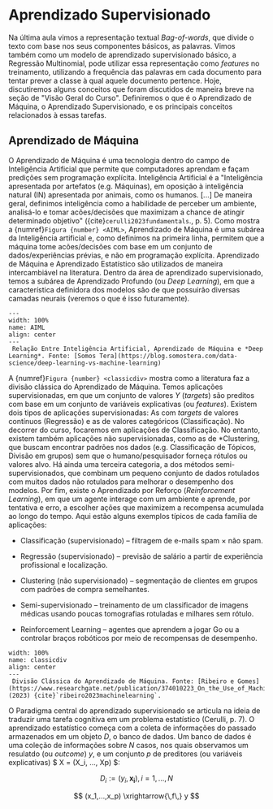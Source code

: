 # Aprendizado Supervisionado


Na última aula vimos a representação textual *Bag-of-words*, que divide o texto com base nos seus componentes básicos, as palavras. Vimos também como um modelo de aprendizado supervisionado básico, a Regressão Multinomial, pode utilizar essa representação como *features* no treinamento, utilizando a frequência das palavras em cada documento para tentar prever a classe à qual aquele documento pertence. Hoje, discutiremos alguns conceitos que foram discutidos de maneira breve na seção de "Visão Geral do Curso". Definiremos o que é o Aprendizado de Máquina, o Aprendizado Supervisionado, e os principais conceitos relacionados à essas tarefas.

## Aprendizado de Máquina

O Aprendizado de Máquina é uma tecnologia dentro do campo de Inteligência Artificial que permite que computadores aprendam e façam predições sem programação explícita. Inteligência Artificial é a "Inteligência apresentada por artefatos (e.g. Máquinas), em oposição à inteligência natural (IN) apresentada por animais, como os humanos. [...] De maneira geral, definimos inteligência como a habilidade de perceber um ambiente, analisá-lo e tomar acões/decisões que maximizam a chance de atingir determinado objetivo" ({cite}`cerulli2023fundamentals`., p. 5). Como mostra a {numref}`Figura {number} <AIML>`, Aprendizado de Máquina é uma subárea da Inteligência artificial e, como definimos na primeira linha, permitem que a máquina tome acões/decisões com base em um conjunto de dados/experiências prévias, e não em programação explícita. Aprendizado de Máquina e Aprendizado Estatístico são utilizados de maneira intercambiável na literatura. Dentro da área de aprendizado supervisionado, temos a subárea de Aprendizado Profundo (ou *Deep Learning*), em que a característica definidora dos modelos são de que possuirão diversas camadas neurais (veremos o que é isso futuramente).


```{figure} ../aula4/images/AIML.png
---
width: 100%
name: AIML
align: center
---
 Relação Entre Inteligência Artificial, Aprendizado de Máquina e *Deep Learning*. Fonte: [Somos Tera](https://blog.somostera.com/data-science/deep-learning-vs-machine-learning)
```


A {numref}`Figura {number} <classicdiv>` mostra como a literatura faz a divisão clássica do Aprendizado de Máquina. Temos aplicações supervisionadas, em que um conjunto de valores $Y$ (*targets*) são preditos com base em um conjunto de variáveis explicativas (ou *features*). Existem dois tipos de aplicações supervisionadas: As com *targets* de valores contínuos (Regressão) e as de valores categóricos (Classificação). No decorrer do curso, focaremos em aplicações de Classificação. No entanto, existem também aplicações não supervisionadas, como as de *Clustering, que buscam encontrar padrões nos dados (e.g. Classificação de Tópicos, Divisão em grupos) sem que o humano/pesquisador forneça rótulos ou valores alvo. Há ainda uma terceira categoria, a dos métodos semi-supervisionados, que combinam um pequeno conjunto de dados rotulados com muitos dados não rotulados para melhorar o desempenho dos modelos. Por fim, existe o Aprendizado por Reforço (*Reinforcement Learning*), em que um agente interage com um ambiente e aprende, por tentativa e erro, a escolher ações que maximizem a recompensa acumulada ao longo do tempo. Aqui estão alguns exemplos típicos de cada família de aplicações:

- Classificação (supervisionado) – filtragem de e-mails spam × não spam.

- Regressão (supervisionado) – previsão de salário a partir de experiência profissional e localização.

- Clustering (não supervisionado) – segmentação de clientes em grupos com padrões de compra semelhantes.

- Semi-supervisionado – treinamento de um classificador de imagens médicas usando poucas tomografias rotuladas e milhares sem rótulo.

- Reinforcement Learning – agentes que aprendem a jogar Go ou a controlar braços robóticos por meio de recompensas de desempenho.



```{figure} ../aula4/images/classicdivision.jpg
width: 100%
name: classicdiv
align: center
---
 Divisão Clássica do Aprendizado de Máquina. Fonte: [Ribeiro e Gomes](https://www.researchgate.net/publication/374010223_On_the_Use_of_Machine_Learning_for_Damage_Assessment_in_Composite_Structures_A_Review) (2023) {cite}`ribeiro2023machinelearning`.
```


O Paradigma central do aprendizado supervisionado se articula na ideia de traduzir uma tarefa cognitiva em um problema estatístico (Cerulli, p. 7). O aprendizado estatístico começa com a coleta de informações do passado armazenados em um objeto $D$, o banco de dados. Um banco de dados é uma coleção de informações sobre $N$ casos, nos quais observamos um resulatdo (ou *outcome*) $y$, e um conjunto $p$ de preditores (ou variáveis explicativas) $ X = (X_i, ..., Xp) $:


$$
D_i := {(y_i, \mathbf{x_i}), i = 1,\dots, N}
$$

$$
(x_1,...,x_p) \xrightarrow{\,f\,} y 
$$



















